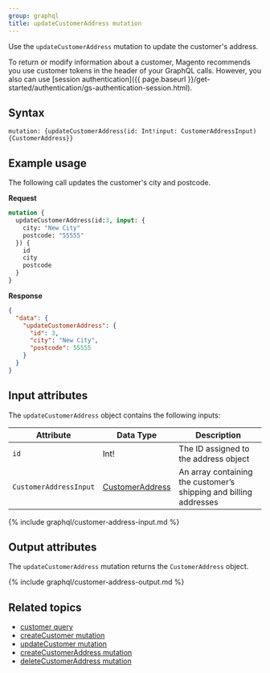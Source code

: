 ```yaml
---
group: graphql
title: updateCustomerAddress mutation
---
```


Use the `updateCustomerAddress` mutation to update the customer's address.

To return or modify information about a customer, Magento recommends you use customer tokens in the header of your GraphQL calls. However, you also can use [session authentication]({{ page.baseurl }}/get-started/authentication/gs-authentication-session.html).

## Syntax

`mutation: {updateCustomerAddress(id: Int!input: CustomerAddressInput) {CustomerAddress}}`

## Example usage

The following call updates the customer's city and postcode.

**Request**

```graphql
mutation {
  updateCustomerAddress(id:3, input: {
    city: "New City"
    postcode: "55555"
  }) {
    id
    city
    postcode
  }
}
```

**Response**

```json
{
  "data": {
    "updateCustomerAddress": {
      "id": 3,
      "city": "New City",
      "postcode": 55555
    }
  }
}
```

## Input attributes

The `updateCustomerAddress` object contains the following inputs:

Attribute |  Data Type | Description
--- | --- | ---
`id` | Int! | The ID assigned to the address object
`CustomerAddressInput` | [CustomerAddress](#customerAddressInput)| An array containing the customer’s shipping and billing addresses

{% include graphql/customer-address-input.md %}

## Output attributes

The `updateCustomerAddress` mutation returns the `CustomerAddress` object.

{% include graphql/customer-address-output.md %}

## Related topics

* [customer query]({{page.baseurl}}/graphql/queries/customer.html)
* [createCustomer mutation]({{page.baseurl}}/graphql/mutations/create-customer.html)
* [updateCustomer mutation]({{page.baseurl}}/graphql/mutations/update-customer.html)
* [createCustomerAddress mutation]({{page.baseurl}}/graphql/mutations/create-customer-address.html)
* [deleteCustomerAddress mutation]({{page.baseurl}}/graphql/mutations/delete-customer-address.html)

